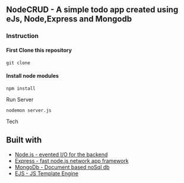 ## NodeCRUD -  A simple todo app created using eJs, Node,Express and Mongodb


### Instruction 

#### First Clone this repository

```
git clone 
```
#### Install node modules

```
npm install 
```

Run Server
```
nodemon server.js
```

Tech

## Built with
* [Node.js - evented I/O for the backend](https://nodejs.org/en/)
* [Express - fast node.js network app framework](https://expressjs.com/en/api.html)
* [MongoDb - Document based noSql db]( https://www.mongodb.com/)
* [EJS - JS Template Engine](https://ejs.co/)